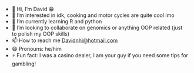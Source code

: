 - 👋 Hi, I’m David 😁
- 👀 I’m interested in idk, cooking and motor cycles are quite cool imo
- 🌱 I’m currently learning R and python
- 💞️ I’m looking to collaborate on genomics or anything OOP related (just to polish my OOP skills)
- 📫 How to reach me Davidnhi@hotmail.com
- 😄 Pronouns: he/him
- ⚡ Fun fact: I was a casino dealer, I am your guy if you need some tips for gambling!

<!---
LeNHDavid/LeNHDavid is a ✨ special ✨ repository because its `README.md` (this file) appears on your GitHub profile.
You can click the Preview link to take a look at your changes.
--->
